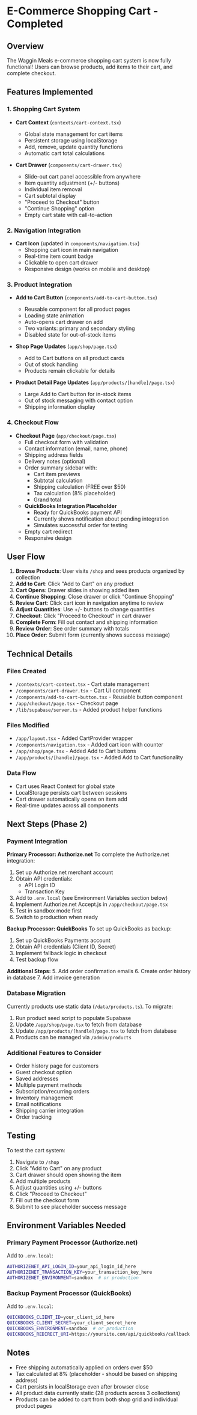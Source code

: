 # E-Commerce Shopping Cart - Completed

## Overview
The Waggin Meals e-commerce shopping cart system is now fully functional! Users can browse products, add items to their cart, and complete checkout.

## Features Implemented

### 1. Shopping Cart System
- **Cart Context** (`contexts/cart-context.tsx`)
  - Global state management for cart items
  - Persistent storage using localStorage
  - Add, remove, update quantity functions
  - Automatic cart total calculations

- **Cart Drawer** (`components/cart-drawer.tsx`)
  - Slide-out cart panel accessible from anywhere
  - Item quantity adjustment (+/- buttons)
  - Individual item removal
  - Cart subtotal display
  - "Proceed to Checkout" button
  - "Continue Shopping" option
  - Empty cart state with call-to-action

### 2. Navigation Integration
- **Cart Icon** (updated in `components/navigation.tsx`)
  - Shopping cart icon in main navigation
  - Real-time item count badge
  - Clickable to open cart drawer
  - Responsive design (works on mobile and desktop)

### 3. Product Integration
- **Add to Cart Button** (`components/add-to-cart-button.tsx`)
  - Reusable component for all product pages
  - Loading state animation
  - Auto-opens cart drawer on add
  - Two variants: primary and secondary styling
  - Disabled state for out-of-stock items

- **Shop Page Updates** (`app/shop/page.tsx`)
  - Add to Cart buttons on all product cards
  - Out of stock handling
  - Products remain clickable for details

- **Product Detail Page Updates** (`app/products/[handle]/page.tsx`)
  - Large Add to Cart button for in-stock items
  - Out of stock messaging with contact option
  - Shipping information display

### 4. Checkout Flow
- **Checkout Page** (`app/checkout/page.tsx`)
  - Full checkout form with validation
  - Contact information (email, name, phone)
  - Shipping address fields
  - Delivery notes (optional)
  - Order summary sidebar with:
    - Cart item previews
    - Subtotal calculation
    - Shipping calculation (FREE over $50)
    - Tax calculation (8% placeholder)
    - Grand total
  - **QuickBooks Integration Placeholder**
    - Ready for QuickBooks payment API
    - Currently shows notification about pending integration
    - Simulates successful order for testing
  - Empty cart redirect
  - Responsive design

## User Flow

1. **Browse Products**: User visits `/shop` and sees products organized by collection
2. **Add to Cart**: Click "Add to Cart" on any product
3. **Cart Opens**: Drawer slides in showing added item
4. **Continue Shopping**: Close drawer or click "Continue Shopping"
5. **Review Cart**: Click cart icon in navigation anytime to review
6. **Adjust Quantities**: Use +/- buttons to change quantities
7. **Checkout**: Click "Proceed to Checkout" in cart drawer
8. **Complete Form**: Fill out contact and shipping information
9. **Review Order**: See order summary with totals
10. **Place Order**: Submit form (currently shows success message)

## Technical Details

### Files Created
- `/contexts/cart-context.tsx` - Cart state management
- `/components/cart-drawer.tsx` - Cart UI component
- `/components/add-to-cart-button.tsx` - Reusable button component
- `/app/checkout/page.tsx` - Checkout page
- `/lib/supabase/server.ts` - Added product helper functions

### Files Modified
- `/app/layout.tsx` - Added CartProvider wrapper
- `/components/navigation.tsx` - Added cart icon with counter
- `/app/shop/page.tsx` - Added Add to Cart buttons
- `/app/products/[handle]/page.tsx` - Added Add to Cart functionality

### Data Flow
- Cart uses React Context for global state
- LocalStorage persists cart between sessions
- Cart drawer automatically opens on item add
- Real-time updates across all components

## Next Steps (Phase 2)

### Payment Integration

**Primary Processor: Authorize.net**
To complete the Authorize.net integration:
1. Set up Authorize.net merchant account
2. Obtain API credentials:
   - API Login ID
   - Transaction Key
3. Add to `.env.local` (see Environment Variables section below)
4. Implement Authorize.net Accept.js in `/app/checkout/page.tsx`
5. Test in sandbox mode first
6. Switch to production when ready

**Backup Processor: QuickBooks**
To set up QuickBooks as backup:
1. Set up QuickBooks Payments account
2. Obtain API credentials (Client ID, Secret)
3. Implement fallback logic in checkout
4. Test backup flow

**Additional Steps:**
5. Add order confirmation emails
6. Create order history in database
7. Add invoice generation

### Database Migration
Currently products use static data (`/data/products.ts`). To migrate:
1. Run product seed script to populate Supabase
2. Update `/app/shop/page.tsx` to fetch from database
3. Update `/app/products/[handle]/page.tsx` to fetch from database
4. Products can be managed via `/admin/products`

### Additional Features to Consider
- Order history page for customers
- Guest checkout option
- Saved addresses
- Multiple payment methods
- Subscription/recurring orders
- Inventory management
- Email notifications
- Shipping carrier integration
- Order tracking

## Testing

To test the cart system:
1. Navigate to `/shop`
2. Click "Add to Cart" on any product
3. Cart drawer should open showing the item
4. Add multiple products
5. Adjust quantities using +/- buttons
6. Click "Proceed to Checkout"
7. Fill out the checkout form
8. Submit to see placeholder success message

## Environment Variables Needed

### Primary Payment Processor (Authorize.net)
Add to `.env.local`:
```bash
AUTHORIZENET_API_LOGIN_ID=your_api_login_id_here
AUTHORIZENET_TRANSACTION_KEY=your_transaction_key_here
AUTHORIZENET_ENVIRONMENT=sandbox  # or production
```

### Backup Payment Processor (QuickBooks)
Add to `.env.local`:
```bash
QUICKBOOKS_CLIENT_ID=your_client_id_here
QUICKBOOKS_CLIENT_SECRET=your_client_secret_here
QUICKBOOKS_ENVIRONMENT=sandbox  # or production
QUICKBOOKS_REDIRECT_URI=https://yoursite.com/api/quickbooks/callback
```

## Notes
- Free shipping automatically applied on orders over $50
- Tax calculated at 8% (placeholder - should be based on shipping address)
- Cart persists in localStorage even after browser close
- All product data currently static (28 products across 3 collections)
- Products can be added to cart from both shop grid and individual product pages

